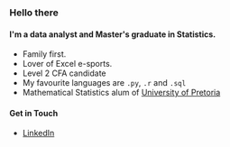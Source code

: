 ### Hello there

<!--
**divan-gouws/divan-gouws** is a ✨ _special_ ✨ repository because its `README.md` (this file) appears on your GitHub profile.

Here are some ideas to get you started:

- 🔭 I’m currently working on ...
- 🌱 I’m currently learning ...
- 👯 I’m looking to collaborate on ...
- 🤔 I’m looking for help with ...
- 💬 Ask me about ...
- 📫 How to reach me: ...
- 😄 Pronouns: ...
- ⚡ Fun fact: ...
-->

#### I'm a data analyst and Master's graduate in Statistics.

- Family first.
- Lover of Excel e-sports.
- Level 2 CFA candidate
- My favourite languages are `.py`, `.r` and `.sql`
- Mathematical Statistics alum of [University of Pretoria](https://www.up.ac.za/)

#### Get in Touch

- [LinkedIn](https://www.linkedin.com/in/divan-gouws/)
